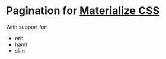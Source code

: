 # Pagination for [Materialize CSS](http://materializecss.com/pagination.html)

With support for:

- erb
- haml
- slim
